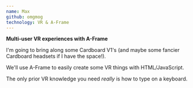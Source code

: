 ```yaml
---
name: Max
github: omgmog
technology: VR & A-Frame
---
```


**Multi-user VR experiences with A-Frame**

I'm going to bring along some Cardboard V1's (and maybe some fancier Cardboard headsets if I have the space!). 

We'll use A-Frame to easily create some VR things with HTML/JavaScript.

The only prior VR knowledge you need _really_ is how to type on a keyboard.
